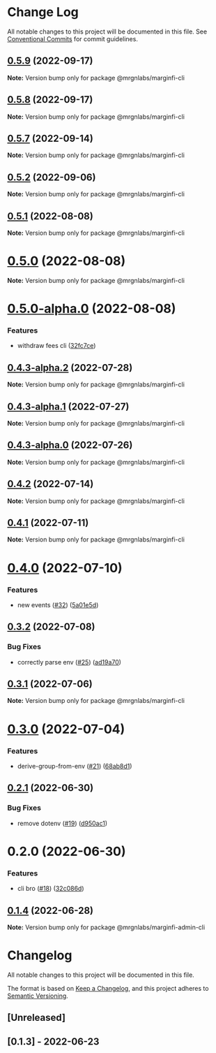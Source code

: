 # Change Log

All notable changes to this project will be documented in this file.
See [Conventional Commits](https://conventionalcommits.org) for commit guidelines.

## [0.5.9](https://github.com/mrgnlabs/marginfi-sdk/compare/@mrgnlabs/marginfi-cli@0.5.8...@mrgnlabs/marginfi-cli@0.5.9) (2022-09-17)

**Note:** Version bump only for package @mrgnlabs/marginfi-cli





## [0.5.8](https://github.com/mrgnlabs/marginfi-sdk/compare/@mrgnlabs/marginfi-cli@0.5.7...@mrgnlabs/marginfi-cli@0.5.8) (2022-09-17)

**Note:** Version bump only for package @mrgnlabs/marginfi-cli





## [0.5.7](https://github.com/mrgnlabs/marginfi-sdk/compare/@mrgnlabs/marginfi-cli@0.5.6...@mrgnlabs/marginfi-cli@0.5.7) (2022-09-14)

**Note:** Version bump only for package @mrgnlabs/marginfi-cli





## [0.5.2](https://github.com/mrgnlabs/marginfi-sdk/compare/@mrgnlabs/marginfi-cli@0.5.1...@mrgnlabs/marginfi-cli@0.5.2) (2022-09-06)

**Note:** Version bump only for package @mrgnlabs/marginfi-cli





## [0.5.1](https://github.com/mrgnlabs/marginfi-sdk/compare/@mrgnlabs/marginfi-cli@0.5.0...@mrgnlabs/marginfi-cli@0.5.1) (2022-08-08)

**Note:** Version bump only for package @mrgnlabs/marginfi-cli





# [0.5.0](https://github.com/mrgnlabs/marginfi-sdk/compare/@mrgnlabs/marginfi-cli@0.5.0-alpha.0...@mrgnlabs/marginfi-cli@0.5.0) (2022-08-08)

**Note:** Version bump only for package @mrgnlabs/marginfi-cli





# [0.5.0-alpha.0](https://github.com/mrgnlabs/marginfi-sdk/compare/@mrgnlabs/marginfi-cli@0.4.3-alpha.2...@mrgnlabs/marginfi-cli@0.5.0-alpha.0) (2022-08-08)


### Features

* withdraw fees cli ([32fc7ce](https://github.com/mrgnlabs/marginfi-sdk/commit/32fc7cebcd6cfaafe95437743ac1b1aa3e0a13b7))





## [0.4.3-alpha.2](https://github.com/mrgnlabs/marginfi-sdk/compare/@mrgnlabs/marginfi-cli@0.4.3-alpha.1...@mrgnlabs/marginfi-cli@0.4.3-alpha.2) (2022-07-28)

**Note:** Version bump only for package @mrgnlabs/marginfi-cli





## [0.4.3-alpha.1](https://github.com/mrgnlabs/marginfi-sdk/compare/@mrgnlabs/marginfi-cli@0.4.3-alpha.0...@mrgnlabs/marginfi-cli@0.4.3-alpha.1) (2022-07-27)

**Note:** Version bump only for package @mrgnlabs/marginfi-cli





## [0.4.3-alpha.0](https://github.com/mrgnlabs/marginfi-sdk/compare/@mrgnlabs/marginfi-cli@0.4.2...@mrgnlabs/marginfi-cli@0.4.3-alpha.0) (2022-07-26)

**Note:** Version bump only for package @mrgnlabs/marginfi-cli





## [0.4.2](https://github.com/mrgnlabs/marginfi-sdk/compare/@mrgnlabs/marginfi-cli@0.4.1...@mrgnlabs/marginfi-cli@0.4.2) (2022-07-14)

**Note:** Version bump only for package @mrgnlabs/marginfi-cli





## [0.4.1](https://github.com/mrgnlabs/marginfi-sdk/compare/@mrgnlabs/marginfi-cli@0.4.0...@mrgnlabs/marginfi-cli@0.4.1) (2022-07-11)

**Note:** Version bump only for package @mrgnlabs/marginfi-cli





# [0.4.0](https://github.com/mrgnlabs/marginfi-sdk/compare/@mrgnlabs/marginfi-cli@0.3.2...@mrgnlabs/marginfi-cli@0.4.0) (2022-07-10)


### Features

* new events ([#32](https://github.com/mrgnlabs/marginfi-sdk/issues/32)) ([5a01e5d](https://github.com/mrgnlabs/marginfi-sdk/commit/5a01e5d29a951c1bb224f2f3a261a935d9ef7999))





## [0.3.2](https://github.com/mrgnlabs/marginfi-sdk/compare/@mrgnlabs/marginfi-cli@0.3.1...@mrgnlabs/marginfi-cli@0.3.2) (2022-07-08)


### Bug Fixes

* correctly parse env ([#25](https://github.com/mrgnlabs/marginfi-sdk/issues/25)) ([ad19a70](https://github.com/mrgnlabs/marginfi-sdk/commit/ad19a708e38eca03991e625e40fb4412c2dfad7a))





## [0.3.1](https://github.com/mrgnlabs/marginfi-sdk/compare/@mrgnlabs/marginfi-cli@0.3.0...@mrgnlabs/marginfi-cli@0.3.1) (2022-07-06)

**Note:** Version bump only for package @mrgnlabs/marginfi-cli





# [0.3.0](https://github.com/mrgnlabs/marginfi-sdk/compare/@mrgnlabs/marginfi-cli@0.2.1...@mrgnlabs/marginfi-cli@0.3.0) (2022-07-04)


### Features

* derive-group-from-env ([#21](https://github.com/mrgnlabs/marginfi-sdk/issues/21)) ([68ab8d1](https://github.com/mrgnlabs/marginfi-sdk/commit/68ab8d1a4ae7e41f1560ef13fa036359e5f78eee))





## [0.2.1](https://github.com/mrgnlabs/marginfi-sdk/compare/@mrgnlabs/marginfi-cli@0.2.0...@mrgnlabs/marginfi-cli@0.2.1) (2022-06-30)


### Bug Fixes

* remove dotenv ([#19](https://github.com/mrgnlabs/marginfi-sdk/issues/19)) ([d950ac1](https://github.com/mrgnlabs/marginfi-sdk/commit/d950ac10b66221c756f3aabbe246532b341cf740))





# 0.2.0 (2022-06-30)


### Features

* cli bro ([#18](https://github.com/mrgnlabs/marginfi-sdk/issues/18)) ([32c086d](https://github.com/mrgnlabs/marginfi-sdk/commit/32c086d5e02c9c37faf9ea217e78cb8beffa4694))





## [0.1.4](https://github.com/mrgnlabs/marginfi-sdk/compare/@mrgnlabs/marginfi-admin-cli@0.1.3...@mrgnlabs/marginfi-admin-cli@0.1.4) (2022-06-28)

**Note:** Version bump only for package @mrgnlabs/marginfi-admin-cli





# Changelog

All notable changes to this project will be documented in this file.

The format is based on [Keep a Changelog](https://keepachangelog.com/en/1.0.0/),
and this project adheres to [Semantic Versioning](https://semver.org/spec/v2.0.0.html).

## [Unreleased]

## [0.1.3] - 2022-06-23
